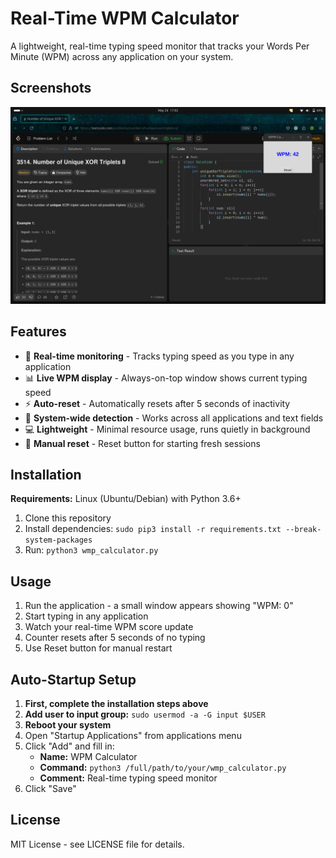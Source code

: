 # Real-Time WPM Calculator

A lightweight, real-time typing speed monitor that tracks your Words Per Minute (WPM) across any application on your system.

## Screenshots

![WPM Calculator in action](screenshot.png)

## Features

- 🚀 **Real-time monitoring** - Tracks typing speed as you type in any application
- 📊 **Live WPM display** - Always-on-top window shows current typing speed  
- ⚡ **Auto-reset** - Automatically resets after 5 seconds of inactivity
- 🎯 **System-wide detection** - Works across all applications and text fields
- 💻 **Lightweight** - Minimal resource usage, runs quietly in background
- 🔄 **Manual reset** - Reset button for starting fresh sessions

## Installation

**Requirements:** Linux (Ubuntu/Debian) with Python 3.6+

1. Clone this repository
2. Install dependencies: `sudo pip3 install -r requirements.txt --break-system-packages`
3. Run: `python3 wmp_calculator.py`

## Usage

1. Run the application - a small window appears showing "WPM: 0"
2. Start typing in any application 
3. Watch your real-time WPM score update
4. Counter resets after 5 seconds of no typing
5. Use Reset button for manual restart

## Auto-Startup Setup

1. **First, complete the installation steps above**
2. **Add user to input group:** `sudo usermod -a -G input $USER`
3. **Reboot your system**
4. Open "Startup Applications" from applications menu
5. Click "Add" and fill in:
   - **Name:** WPM Calculator
   - **Command:** `python3 /full/path/to/your/wmp_calculator.py`
   - **Comment:** Real-time typing speed monitor
6. Click "Save"

## License

MIT License - see LICENSE file for details.

